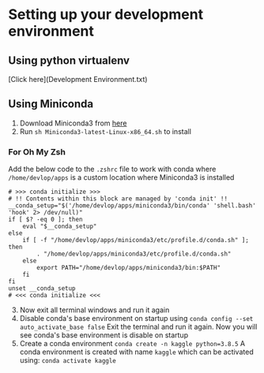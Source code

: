# Setting up your development environment

## Using python virtualenv

[Click here](Development Environment.txt)

## Using Miniconda

1. Download Miniconda3 from [here](https://repo.anaconda.com/miniconda/Miniconda3-latest-Linux-x86_64.sh)
2. Run `sh Miniconda3-latest-Linux-x86_64.sh` to install

### For Oh My Zsh

Add the below code to the `.zshrc` file to work with conda where `/home/devlop/apps` is a custom location where Miniconda3 is installed

```
# >>> conda initialize >>>
# !! Contents within this block are managed by 'conda init' !!
__conda_setup="$('/home/devlop/apps/miniconda3/bin/conda' 'shell.bash' 'hook' 2> /dev/null)"
if [ $? -eq 0 ]; then
    eval "$__conda_setup"
else
    if [ -f "/home/devlop/apps/miniconda3/etc/profile.d/conda.sh" ]; then
        . "/home/devlop/apps/miniconda3/etc/profile.d/conda.sh"
    else
        export PATH="/home/devlop/apps/miniconda3/bin:$PATH"
    fi
fi
unset __conda_setup
# <<< conda initialize <<<

```

3. Now exit all terminal windows and run it again
4. Disable conda's base environment on startup using `conda config --set auto_activate_base false`
   Exit the terminal and run it again. Now you will see conda's base environment is disable on startup
5. Create a conda environment
   `conda create -n kaggle python=3.8.5`
   A conda environment is created with name `kaggle` which can be activated using:
   `conda activate kaggle`

